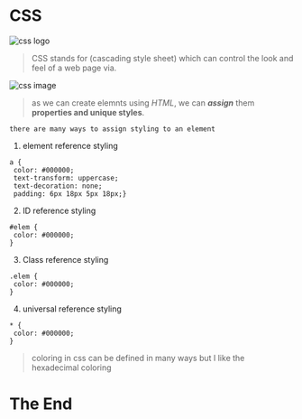 # CSS 

![css logo](https://upload.wikimedia.org/wikipedia/commons/thumb/d/d5/CSS3_logo_and_wordmark.svg/1200px-CSS3_logo_and_wordmark.svg.png)


> CSS stands for (cascading style sheet) which can control the look and feel 
> of a web page via. 

![css image](https://simpliv.files.wordpress.com/2018/04/learn-the-foundations-of-html-css-javascript-from-experts12.gif)

> as we can create elemnts using *HTML*, we can ***assign*** them **properties and unique styles**.

`there are many ways to assign styling to an element`

1. element reference styling
```
a {
 color: #000000;
 text-transform: uppercase;
 text-decoration: none;
 padding: 6px 18px 5px 18px;}
```

2. ID reference styling 
```
#elem {
 color: #000000;
}
```

3. Class reference styling
```
.elem {
 color: #000000;
}
```

4. universal reference styling
```
* {
 color: #000000;
}
```


> coloring in css can be defined in many ways but I like the hexadecimal coloring 

# The End



